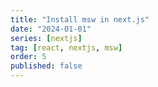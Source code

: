 ```yaml
---
title: "Install msw in next.js"
date: "2024-01-01"
series: [nextjs]
tag: [react, nextjs, msw]
order: 5
published: false
---
```

